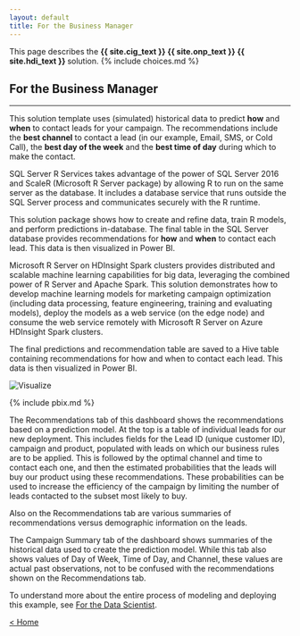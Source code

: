```yaml
---
layout: default
title: For the Business Manager
---
```

<div class="alert alert-success" role="alert"> This page describes the 
<strong>
<span class="cig">{{ site.cig_text }}</span>
<span class="onp">{{ site.onp_text }}</span>
<span class="hdi">{{ site.hdi_text }}</span> 
</strong>
solution.
 {% include choices.md %}
</div> 

## For the Business Manager
------------------------------

This solution template uses (simulated) historical data to predict **how** and **when** to contact leads for your campaign. The recommendations include the **best channel** to contact a lead (in our example, Email, SMS, or Cold Call), the **best day of the week** and the **best time of day** during which to make the contact.  

<div class="sql"> 
SQL Server R Services takes advantage of the power of SQL Server 2016 and ScaleR (Microsoft R Server package) by allowing R to run on the same server as the database. It includes a database service that runs outside the SQL Server process and communicates securely with the R runtime. 

This solution package shows how to create and refine data, train R models, and perform predictions in-database. The final table in the SQL Server database provides recommendations for **how** and **when** to contact each lead. This data is then visualized in Power BI. 

</div>
<div class="hdi">
Microsoft R Server on HDInsight Spark clusters provides distributed and scalable machine learning capabilities for big data, leveraging the combined power of R Server and Apache Spark. This solution demonstrates how to develop machine learning models for marketing campaign optimization (including data processing, feature engineering, training and evaluating models), deploy the models as a web service (on the edge node) and consume the web service remotely with Microsoft R Server on Azure HDInsight Spark clusters. 

The final predictions and recommendation table are saved to a Hive table containing recommendations for how and when to contact each lead. This data is then visualized in Power BI.
</div>



![Visualize](images/visualize.png?raw=true)


{% include pbix.md %}

The Recommendations tab of this dashboard shows the recommendations based on a prediction model. At the top is a table of individual leads for our new deployment. This includes fields for the Lead ID (unique customer ID), campaign and product, populated with leads on which our business rules are to be applied. This is followed by the optimal channel and time to contact each one, and then the estimated probabilities that the leads will buy our product using these recommendations. These probabilities can be used to increase the efficiency of the campaign by limiting the number of leads contacted to the subset most likely to buy.

Also on the Recommendations tab are various summaries of recommendations versus demographic information on the leads. 

The Campaign Summary tab of the dashboard shows summaries of the historical data used to create the prediction model. While this tab also shows values of Day of Week, Time of Day, and Channel, these values are actual past observations, not to be confused with the recommendations shown on the Recommendations tab.   

To understand more about the entire process of modeling and deploying this example, see [For the Data Scientist](data-scientist.html).
 

[&lt; Home](index.html)
